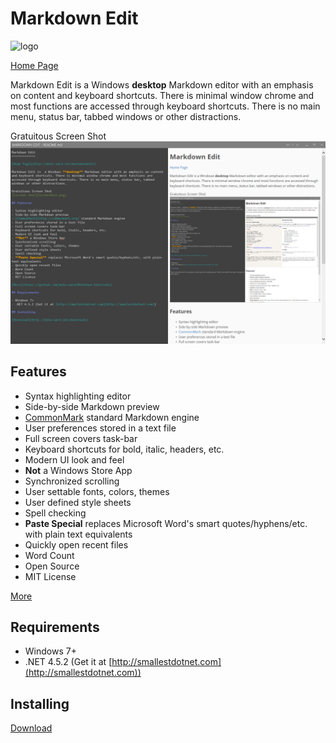 Markdown Edit
=============
![logo](https://raw.githubusercontent.com/mike-ward/Markdown-Edit/master/src/MarkdownEdit/logo.png)  

[Home Page](http://mike-ward.net/markdownedit)

Markdown Edit is  a Windows **desktop** Markdown editor with an emphasis on content and keyboard shortcuts. There is minimal window chrome and most functions are accessed through keyboard shortcuts. There is no main menu, status bar, tabbed windows or other distractions.

Gratuitous Screen Shot
![screen shot](ScreenShot.png)

## Features

- Syntax highlighting editor
- Side-by-side Markdown preview
- [CommonMark](http://commonmark.org) standard Markdown engine
- User preferences stored in a text file
- Full screen covers task-bar
- Keyboard shortcuts for bold, italic, headers, etc.
- Modern UI look and feel
- **Not** a Windows Store App
- Synchronized scrolling
- User settable fonts, colors, themes
- User defined style sheets
- Spell checking
- **Paste Special** replaces Microsoft Word's smart quotes/hyphens/etc. with plain text equivalents
- Quickly open recent files
- Word Count
- Open Source
- MIT License

[More](https://github.com/mike-ward/Markdown-Edit/wiki)

## Requirements

- Windows 7+
- .NET 4.5.2 (Get it at [http://smallestdotnet.com](http://smallestdotnet.com))

## Installing

[Download](http://mike-ward.net/downloads)
